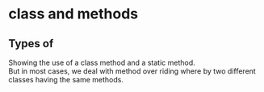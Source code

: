 # class and methods
## Types of  
Showing the use of a class method and a static method.<br />
But in most cases, we deal with method over riding where by two different classes having the same methods.
